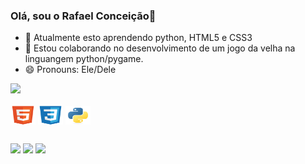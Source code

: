 ### Olá, sou o Rafael Conceição👋



- 🔭 Atualmente esto aprendendo python, HTML5 e CSS3
- 👯 Estou colaborando no desenvolvimento de um jogo da velha na linguangem python/pygame.
- 😄 Pronouns: Ele/Dele

<picture>
<source srcset="https://github-readme-stats.vercel.app/api?username=Rafael_Conceicao&show_icons=true&theme=dracula"media="(prefers-color-scheme: dracula)"/>
<source srcset="https://github-readme-stats.vercel.app/api?username=rafael_conceicao&show_icons=true"media="(prefers-color-scheme: dracula), (prefers-color-scheme: dark)"/>
<img src="https://github-readme-stats.vercel.app/api?username=rafaelconceicao&show_icons=ftrue&theme=cobalt" />
</picture>


<div style="display: inline_block"><br>
 
  <img align="center" alt="Rafa-HTML" height="30" width="40" src="https://raw.githubusercontent.com/devicons/devicon/master/icons/html5/html5-original.svg">
  <img align="center" alt="Rafa-CSS" height="30" width="40" src="https://raw.githubusercontent.com/devicons/devicon/master/icons/css3/css3-original.svg">
  <img align="center" alt="Rafa-Python" height="30" width="40" src="https://raw.githubusercontent.com/devicons/devicon/master/icons/python/python-original.svg">

</div>
  
  ##
 
<div> 

  <a href="https://www.instagram.com/rafaelcconceicao_/" target="_blank"><img src="https://img.shields.io/badge/-Instagram-%23E4405F?style=for-the-badge&logo=instagram&logoColor=white" target="_blank"></a>
 <a href="https://discord.com/channels/@me" target="_blank"><img src="https://img.shields.io/badge/Discord-7289DA?style=for-the-badge&logo=discord&logoColor=white" target="_blank"></a> 
  <a href="https://www.linkedin.com/in/rafael-concei%C3%A7%C3%A3o-work/" target="_blank"><img src="https://img.shields.io/badge/-LinkedIn-%230077B5?style=for-the-badge&logo=linkedin&logoColor=white" target="_blank"></a> 
  
</div>
